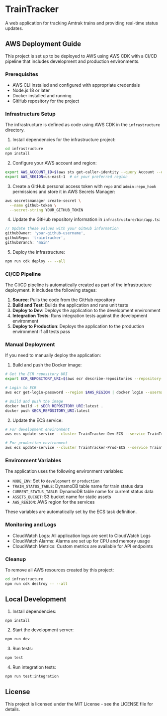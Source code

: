 # TrainTracker

A web application for tracking Amtrak trains and providing real-time status updates.

## AWS Deployment Guide

This project is set up to be deployed to AWS using AWS CDK with a CI/CD pipeline that includes development and production environments.

### Prerequisites

- AWS CLI installed and configured with appropriate credentials
- Node.js 18 or later
- Docker installed and running
- GitHub repository for the project

### Infrastructure Setup

The infrastructure is defined as code using AWS CDK in the `infrastructure` directory.

1. Install dependencies for the infrastructure project:

```bash
cd infrastructure
npm install
```

2. Configure your AWS account and region:

```bash
export AWS_ACCOUNT_ID=$(aws sts get-caller-identity --query Account --output text)
export AWS_REGION=us-east-1  # or your preferred region
```

3. Create a GitHub personal access token with `repo` and `admin:repo_hook` permissions and store it in AWS Secrets Manager:

```bash
aws secretsmanager create-secret \
  --name github-token \
  --secret-string YOUR_GITHUB_TOKEN
```

4. Update the GitHub repository information in `infrastructure/bin/app.ts`:

```typescript
// Update these values with your GitHub information
githubOwner: 'your-github-username',
githubRepo: 'traintracker',
githubBranch: 'main'
```

5. Deploy the infrastructure:

```bash
npm run cdk deploy -- --all
```

### CI/CD Pipeline

The CI/CD pipeline is automatically created as part of the infrastructure deployment. It includes the following stages:

1. **Source**: Pulls the code from the GitHub repository
2. **Build and Test**: Builds the application and runs unit tests
3. **Deploy to Dev**: Deploys the application to the development environment
4. **Integration Tests**: Runs integration tests against the development environment
5. **Deploy to Production**: Deploys the application to the production environment if all tests pass

### Manual Deployment

If you need to manually deploy the application:

1. Build and push the Docker image:

```bash
# Get the ECR repository URI
export ECR_REPOSITORY_URI=$(aws ecr describe-repositories --repository-names traintracker-dev --query 'repositories[0].repositoryUri' --output text)

# Login to ECR
aws ecr get-login-password --region $AWS_REGION | docker login --username AWS --password-stdin $AWS_ACCOUNT_ID.dkr.ecr.$AWS_REGION.amazonaws.com

# Build and push the image
docker build -t $ECR_REPOSITORY_URI:latest .
docker push $ECR_REPOSITORY_URI:latest
```

2. Update the ECS service:

```bash
# For development environment
aws ecs update-service --cluster TrainTracker-Dev-ECS --service TrainTracker-Dev-Service --force-new-deployment

# For production environment
aws ecs update-service --cluster TrainTracker-Prod-ECS --service TrainTracker-Prod-Service --force-new-deployment
```

### Environment Variables

The application uses the following environment variables:

- `NODE_ENV`: Set to `development` or `production`
- `TRAIN_STATUS_TABLE`: DynamoDB table name for train status data
- `CURRENT_STATUS_TABLE`: DynamoDB table name for current status data
- `ASSETS_BUCKET`: S3 bucket name for static assets
- `AWS_REGION`: AWS region for the services

These variables are automatically set by the ECS task definition.

### Monitoring and Logs

- CloudWatch Logs: All application logs are sent to CloudWatch Logs
- CloudWatch Alarms: Alarms are set up for CPU and memory usage
- CloudWatch Metrics: Custom metrics are available for API endpoints

### Cleanup

To remove all AWS resources created by this project:

```bash
cd infrastructure
npm run cdk destroy -- --all
```

## Local Development

1. Install dependencies:

```bash
npm install
```

2. Start the development server:

```bash
npm run dev
```

3. Run tests:

```bash
npm test
```

4. Run integration tests:

```bash
npm run test:integration
```

## License

This project is licensed under the MIT License - see the LICENSE file for details.
